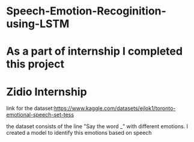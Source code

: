 # Speech-Emotion-Recoginition-using-LSTM
# As a part of internship I completed this project
# Zidio Internship

link for the dataset:https://www.kaggle.com/datasets/ejlok1/toronto-emotional-speech-set-tess

the dataset consists of the line "Say the word _"  with different emotions. I created a model to identify this emotions based on speech

